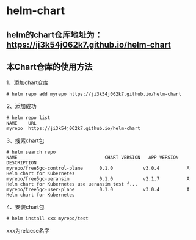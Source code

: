 # helm-chart

## helm的chart仓库地址为：https://ji3k54j062k7.github.io/helm-chart

## 本Chart仓库的使用方法

1、添加chart仓库
```
# helm repo add myrepo https://ji3k54j062k7.github.io/helm-chart
```

2、添加成功
```
# helm repo list
NAME  	URL                                   
myrepo	https://ji3k54j062k7.github.io/helm-chart
```

3、搜索chart包
```
# helm search repo
NAME                              	CHART VERSION	APP VERSION	DESCRIPTION                                   
myrepo/free5gc-control-plane      0.1.0           v3.0.4          A Helm chart for Kubernetes
myrepo/free5gc-ueransim           0.1.0           v2.1.7          A Helm chart for Kubernetes use ueransim test f...
myrepo/free5gc-user-plane         0.1.0           v3.0.4          A Helm chart for Kubernetes
```

4、安装chart包
```
# helm install xxx myrepo/test
```

xxx为relaese名字